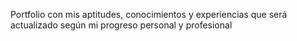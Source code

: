 Portfolio con mis aptitudes, conocimientos y experiencias que será actualizado según mi progreso personal y profesional
